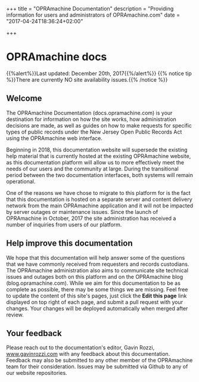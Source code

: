 +++
title = "OPRAmachine Documentation"
description = "Providing information for users and administrators of OPRAmachine.com"
date = "2017-04-24T18:36:24+02:00"

+++
# OPRAmachine docs
{{%alert%}}Last updated: December 20th, 2017{{%/alert%}}
{{% notice tip %}}There are currently NO site availability issues.{{% /notice %}}
## Welcome
The OPRAmachine Documentation (docs.opramachine.com) is your destination for information on how the site works, how administration decisions are made, as well as guides on how to make requests for specific types of public records under the New Jersey Open Public Records Act using the OPRAmachine web interface.

Beginning in 2018, this documentation website will supersede the existing help material that is currently hosted at the existing OPRAmachine website, as this documentation platform will allow us to more effectively meet the needs of our users and the community at large. During the transitional period between the two documentation interfaces, both systems will remain operational.

One of the reasons we have chose to migrate to this platform for is the fact that this documentation is
hosted on a separate server and content delivery network from the main OPRAmachine application and it will
not be impacted by server outages or maintenance issues. Since the launch of OPRAmachine in October, 2017
the site administration has received a number of inquiries from users of our platform.

## Help improve this documentation
We hope that this documentation will help answer some of the questions that we have commonly received from requesters and records custodians. The OPRAmachine administration also aims to communicate site technical issues and outages both on this platform and on the OPRAmachine blog (blog.opramachine.com).
While we aim for this documentation to be as complete as possible, there may be some things we are missing. Feel free to update the content of this site's pages, just click the **Edit this page** link displayed on top right of each page, and submit a pull request with your changes. Your changes will be deployed automatically when merged after review.

## Your feedback
Please reach out to the documentation's editor, Gavin Rozzi, www.gavinrozzi.com with any feedback about this documentation. Feedback may also be submitted to any other member of the OPRAmachine team for their consideration. Issues may be submitted via Github to any of our website repositories.
